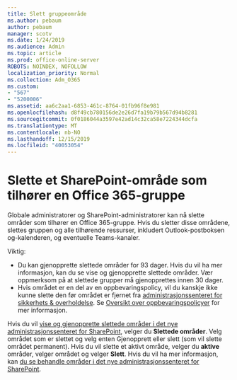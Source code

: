 ```yaml
---
title: Slett gruppeområde
ms.author: pebaum
author: pebaum
manager: scotv
ms.date: 1/24/2019
ms.audience: Admin
ms.topic: article
ms.prod: office-online-server
ROBOTS: NOINDEX, NOFOLLOW
localization_priority: Normal
ms.collection: Adm_O365
ms.custom:
- "567"
- "5200006"
ms.assetid: aa6c2aa1-6853-461c-8764-01fb96f8e981
ms.openlocfilehash: d8f49cb780156de2e26d7fa19b79b567d94b8281
ms.sourcegitcommit: 0f0186044a3597e42ad14c32ca58e7224344dcfa
ms.translationtype: MT
ms.contentlocale: nb-NO
ms.lasthandoff: 12/15/2019
ms.locfileid: "40053054"
---
```

# <a name="delete-a-sharepoint-site-that-belongs-to-an-office-365-group"></a>Slette et SharePoint-område som tilhører en Office 365-gruppe

Globale administratorer og SharePoint-administratorer kan nå slette områder som tilhører en Office 365-gruppe. Hvis du sletter disse områdene, slettes gruppen og alle tilhørende ressurser, inkludert Outlook-postboksen og-kalenderen, og eventuelle Teams-kanaler.
  
Viktig:

- Du kan gjenopprette slettede områder for 93 dager. Hvis du vil ha mer informasjon, kan du se vise og gjenopprette slettede områder. Vær oppmerksom på at slettede grupper må gjenopprettes innen 30 dager.
- Hvis området er en del av en oppbevaringspolicy, vil du kanskje ikke kunne slette den før området er fjernet fra [administrasjonssenteret for sikkerhets &amp; overholdelse](https://protection.office.com/?rfr=AdminCenter#/retention). Se [Oversikt over oppbevaringspolicyer](https://docs.microsoft.com/office365/securitycompliance/retention-policies#content-in-onedrive-accounts-and-sharepoint-sites) for mer informasjon.
  
Hvis du vil [vise og gjenopprette slettede områder i det nye administrasjonssenteret for SharePoint](https://docs.microsoft.com/sharepoint/view-and-restore-deleted-sites-in-new-admin-center), velger du **Slettede områder**. Velg området som er slettet og velg enten Gjenopprett eller slett (som vil slette området permanent). Hvis du vil slette et aktivt område, velger du **aktive** områder, velger området og velger **Slett**. Hvis du vil ha mer informasjon, kan [du se behandle områder i det nye administrasjonssenteret for SharePoint](https://docs.microsoft.com/sharepoint/manage-sites-in-new-admin-center).
  